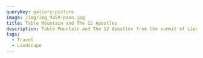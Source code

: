 ```yaml
---
queryKey: gallery-picture
image: /img/img_9459-pano.jpg
title: Table Mountain and The 12 Apostles
description: Table Mountain and The 12 Apostles from the summit of Lions Head
tags:
  - Travel
  - Landscape
---
```

